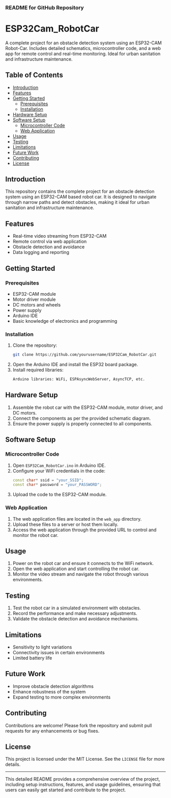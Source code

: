 ### README for GitHub Repository

# ESP32Cam_RobotCar

A complete project for an obstacle detection system using an ESP32-CAM Robot-Car. Includes detailed schematics, microcontroller code, and a web app for remote control and real-time monitoring. Ideal for urban sanitation and infrastructure maintenance.

## Table of Contents

- [Introduction](#introduction)
- [Features](#features)
- [Getting Started](#getting-started)
  - [Prerequisites](#prerequisites)
  - [Installation](#installation)
- [Hardware Setup](#hardware-setup)
- [Software Setup](#software-setup)
  - [Microcontroller Code](#microcontroller-code)
  - [Web Application](#web-application)
- [Usage](#usage)
- [Testing](#testing)
- [Limitations](#limitations)
- [Future Work](#future-work)
- [Contributing](#contributing)
- [License](#license)

## Introduction

This repository contains the complete project for an obstacle detection system using an ESP32-CAM based robot car. It is designed to navigate through narrow paths and detect obstacles, making it ideal for urban sanitation and infrastructure maintenance.

## Features

- Real-time video streaming from ESP32-CAM
- Remote control via web application
- Obstacle detection and avoidance
- Data logging and reporting

## Getting Started

### Prerequisites

- ESP32-CAM module
- Motor driver module
- DC motors and wheels
- Power supply
- Arduino IDE
- Basic knowledge of electronics and programming

### Installation

1. Clone the repository:
   ```sh
   git clone https://github.com/yourusername/ESP32Cam_RobotCar.git
   ```
2. Open the Arduino IDE and install the ESP32 board package.
3. Install required libraries:
   ```sh
   Arduino libraries: WiFi, ESPAsyncWebServer, AsyncTCP, etc.
   ```

## Hardware Setup

1. Assemble the robot car with the ESP32-CAM module, motor driver, and DC motors.
2. Connect the components as per the provided schematic diagram.
3. Ensure the power supply is properly connected to all components.

## Software Setup

### Microcontroller Code

1. Open `ESP32Cam_RobotCar.ino` in Arduino IDE.
2. Configure your WiFi credentials in the code:
   ```cpp
   const char* ssid = "your_SSID";
   const char* password = "your_PASSWORD";
   ```
3. Upload the code to the ESP32-CAM module.

### Web Application

1. The web application files are located in the `web_app` directory.
2. Upload these files to a server or host them locally.
3. Access the web application through the provided URL to control and monitor the robot car.

## Usage

1. Power on the robot car and ensure it connects to the WiFi network.
2. Open the web application and start controlling the robot car.
3. Monitor the video stream and navigate the robot through various environments.

## Testing

1. Test the robot car in a simulated environment with obstacles.
2. Record the performance and make necessary adjustments.
3. Validate the obstacle detection and avoidance mechanisms.

## Limitations

- Sensitivity to light variations
- Connectivity issues in certain environments
- Limited battery life

## Future Work

- Improve obstacle detection algorithms
- Enhance robustness of the system
- Expand testing to more complex environments

## Contributing

Contributions are welcome! Please fork the repository and submit pull requests for any enhancements or bug fixes.

## License

This project is licensed under the MIT License. See the `LICENSE` file for more details.

---

This detailed README provides a comprehensive overview of the project, including setup instructions, features, and usage guidelines, ensuring that users can easily get started and contribute to the project.
